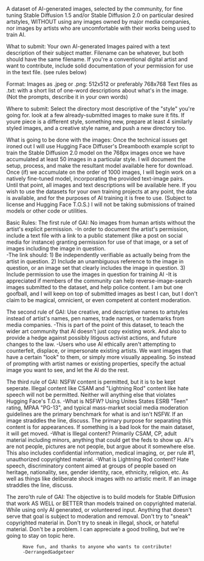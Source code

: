 A dataset of AI-generated images, selected by the community, for fine tuning Stable Diffusion 1.5 and/or Stable Diffusion 2.0 on particular desired artstyles, 
WITHOUT using any images owned by major media companies, nor images by artists who are uncomfortable with their works being used to train AI.

What to submit: Your own AI-generated Images paired with a text description of their subject matter.  Filename can be whatever, but both should have the same filename.
     If you're a conventional digital artist and want to contribute, include solid documentation of your permission for use in the text file.  (see rules below)

Format: Images as .jpeg or .png: 512x512 or preferably 768x768
        Text files as .txt: with a short list of one-word descriptions about what's in the image. (Not the prompts, describe it in your own words)
        
Where to submit: Select the directory most descriptive of the "style" you're going for.  look at a few already-submitted images to make sure it fits. 
     If youre piece is a different style, something new, prepare at least 4 similarly styled images, and a creative style name, and push a new directory too.

What is going to be done with the images: Once the technical issues get ironed out I will use Hugging Face Diffuser's Dreambooth example script to train the 
     Stable Diffusion 2.0 model on the 768px images once we have accumulated at least 50 images in a particular style.  I will document the setup, process, and make the 
     resultant model available here for download.  Once (if) we accumulate on the order of 1000 images, I will begin work on a natively fine-tuned model, incorporating the
     provided text-image pairs.  
     Until that point, all images and text descriptions will be available here.  If you wish to use the datasets for your own training projects at any point, the data is 
     available, and for the purposes of AI training it is free to use.  (Subject to license and Hugging Face T.O.S.)
     I will not be taking submissions of trained models or other code or utilities.

Basic Rules:
The first rule of GAI: No images from human artists without the artist's explicit permission. 
     -In order to document the artist's permission, include a text file with a link to a public statement (like a post on social media for instance) 
          granting permission for use of that image, or a set of images including the image in question.  
     -The link should: 1) Be independently verifiable as actually being from the artist in question.
                      2) Include an unambiguous reference to the image in question, or an image set that clearly includes the image in question.
                      3) Include permission to use the images in question for training AI
     -It is appreciated if members of the community can help reverse-image-search images submitted to the dataset, and help police content.  I am but one goofball, and I 
          will keep on top of submitted images as best I can, but I don't claim to be magical, omnicient, or even competent at content moderation.   

The second rule of GAI: Use creative, and descriptive names to artstyles instead of artist's names, pen names, trade names, or trademarks from media companies.
     -This is part of the point of this dataset, to teach the wider art community that AI doesn't just copy existing work.  And also to provide a hedge against possibly
          litigous activist actions, and future changes to the law.
     -Users who use AI ethically aren't attempting to counterfeit, displace, or impersonate existing artists.  We want images that have a certain "look" to them, or simply
          more visually appealing.  So instead of prompting with artist names or existing properties, specify the actual image you want to see, and let the AI do the rest.

The third rule of GAI: NSFW content is permitted, but it is to be kept seperate.  Illegal content like CSAM and "Lightning Rod" content like hate speech will not be 
      permitted.  Neither will anything else that violates Hugging Face's T.O.s.
      -What is NSFW? Using Unites States ESRB "Teen" rating, MPAA "PG-13", and typical mass-market social media moderation guidelines are the primary benchmark for what is
           and isn't NSFW.  If an image straddles the line, discuss.  The primary purpose for separating this content is for appearances.  If something is a bad look for
           the main dataset, it will get moved.
      -What is Illegal content? Primarily CSAM, CP, adult material including minors, anything that could get the feds to show up.  AI's are not people, pictures are not 
           people, but argue about it somewhere else.  This also includes confidential information, medical imaging, or, per rule #1, unauthorized copyrighted material.
      -What is Lightning Rod content? Hate speech, discriminatory content aimed at groups of people based on heritage, nationality, sex, gender identity, race, ethnicity, 
           religion, etc.  As well as things like deliberate shock images with no artistic merit.  If an image straddles the line, discuss.

The zero'th rule of GAI: The objective is to build models for Stable Diffusion that work AS WELL or BETTER than models trained on copyrighted material. While using only 
     AI generated, or volunteered input.  Anything that doesn't serve that goal is subject to moderation and removal.  Don't try to "sneak" copyrighted material in. 
          Don't try to sneak in illegal, shock, or hateful material.  Don't be a problem.  I can appreciate a good trolling, but we're going to stay on topic here.

          Have fun, and thanks to anyone who wants to contribute! 
          -DerrangedGadgeteer